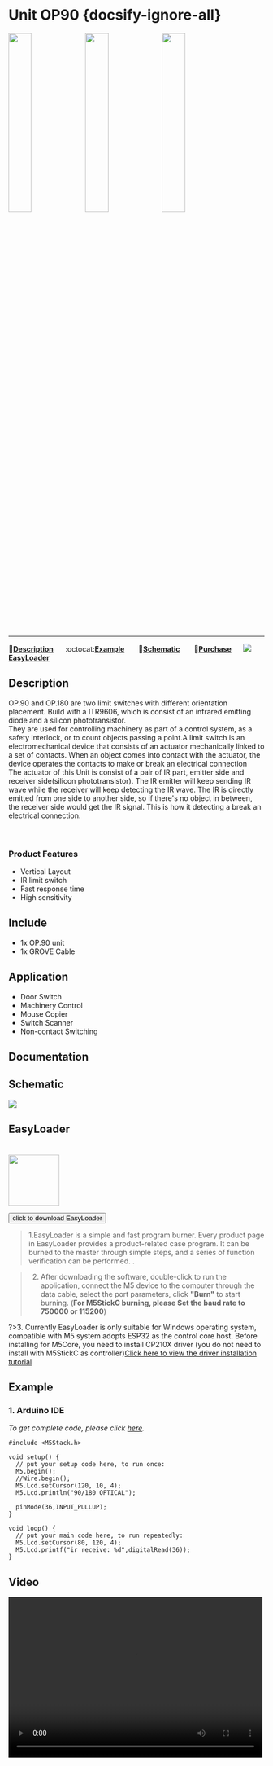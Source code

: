 # Unit OP90 {docsify-ignore-all}

<img src="assets/img/product_pics/unit/op90/unit_op90_01.jpg" width="30%" height="30%"><img src="assets/img/product_pics/unit/op90/unit_op90_02.jpg" width="30%" height="30%"><img src="assets/img/product_pics/unit/op90/unit_op90_03.jpg" width="30%" height="30%">
***

:memo:**[Description](#Description)**&nbsp;&nbsp;&nbsp;&nbsp;&nbsp;&nbsp;:octocat:**[Example](#Example)**&nbsp;&nbsp;&nbsp;&nbsp;&nbsp;&nbsp; :electric_plug:**[Schematic](#Schematic)** &nbsp;&nbsp;&nbsp;&nbsp;&nbsp;&nbsp;🛒**[Purchase](https://m5stack.com/collections/m5-unit/products/90-infrared-refletive-unit-itr9606)**&nbsp;&nbsp;&nbsp;&nbsp;&nbsp;&nbsp;<img src="https://m5stack.oss-cn-shenzhen.aliyuncs.com/image/EasyLoader_logo-min.jpg">**[EasyLoader](#EasyLoader)**


## Description

OP.90 and OP.180 are two limit switches with different orientation placement. Build with a ITR9606, which is consist of an infrared emitting diode and a silicon phototransistor.
<br>
They are used for controlling machinery as part of a control system, as a safety interlock, or to count objects passing a point.A limit switch is an electromechanical device that consists of an actuator mechanically linked to a set of contacts. When an object comes into contact with the actuator, the device operates the contacts to make or break an electrical connection
<br>
The actuator of this Unit is consist of a pair of IR part, emitter side and receiver side(silicon phototransistor). The IR emitter will keep sending IR wave while the receiver will keep detecting the IR wave.  The IR is directly emitted from one side to another side, so if there's no object in between, the receiver side would get the IR signal. This is how it detecting a break an electrical connection. 
<br><br><br>



### Product Features

- Vertical Layout
- IR limit switch 
- Fast response time
- High sensitivity

## Include

- 1x OP.90 unit
- 1x GROVE Cable

## Application

- Door Switch
- Machinery Control 
- Mouse Copier
- Switch Scanner
- Non-contact Switching


## Documentation

  
## Schematic
<img src="assets/img/product_pics/unit/op90/unit_op90_04.jpg">


## EasyLoader

<img src="https://m5stack.oss-cn-shenzhen.aliyuncs.com/image/EasyLoader_logo.png" width="100px" style="margin-top:20px">

<a href="https://m5stack.oss-cn-shenzhen.aliyuncs.com/EasyLoader/Unit/EasyLoader_OP.exe"><button type="button" class="btn btn-primary">click to download EasyLoader</button></a>

>1.EasyLoader is a simple and fast program burner. Every product page in EasyLoader provides a product-related case program. It can be burned to the master through simple steps, and a series of function verification can be performed. .

>2. After downloading the software, double-click to run the application, connect the M5 device to the computer through the data cable, select the port parameters, click **"Burn"** to start burning. (**For M5StickC burning, please Set the baud rate to 750000 or 115200**)

?>3. Currently EasyLoader is only suitable for Windows operating system, compatible with M5 system adopts ESP32 as the control core host. Before installing for M5Core, you need to install CP210X driver (you do not need to install with M5StickC as controller)[Click here to view the driver installation tutorial](en/related_documents/M5Burner#install-usb-driver)

## Example

### 1. Arduino IDE

*To get complete code, please click [here](https://github.com/m5stack/M5-ProductExampleCodes/tree/master/Unit/OP90.180).*

```arduino
#include <M5Stack.h>

void setup() {
  // put your setup code here, to run once:
  M5.begin();
  //Wire.begin();
  M5.Lcd.setCursor(120, 10, 4);
  M5.Lcd.println("90/180 OPTICAL");

  pinMode(36,INPUT_PULLUP);
}

void loop() {
  // put your main code here, to run repeatedly:
  M5.Lcd.setCursor(80, 120, 4);
  M5.Lcd.printf("ir receive: %d",digitalRead(36));
}
```

## Video

<video width="500" height="315" controls>
    <source src="https://m5stack.oss-cn-shenzhen.aliyuncs.com/video/Product_example_video/OP-90.180.mp4" type="video/mp4">
</video>